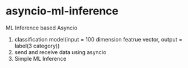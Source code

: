 # asyncio-ml-inference
ML Inference based Asyncio 

1. classification model(input = 100 dimension featrue vector, output = label(3 category)) 
2. send and receive data using asyncio
3. Simple ML Inference 
